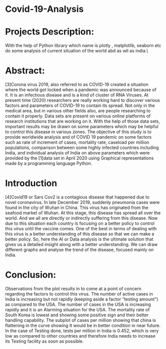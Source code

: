 # Covid-19-Analysis
# Projects Description:
With the help of Python library which name is plotly , matplotlib, seaborn etc  do some analysis of current situation of the world abd as wll as india.\
# Abstract:
[3]Corona virus 2019, also referred to as COVID-19 created a situation where the world got locked when a pandemic was announced because of it. It is an infectious disease and is a kind of cluster of RNA Viruses. At present time (2020) researchers are really working hard to discover various factors and parameters of COVID-19 to contain its spread. Not only in the medical area, but in various other fields also, are people researching to contain it properly.
Data sets are present on various online platforms of research institutions that are working on it. With the help of those data sets, important results may be drawn on some parameters which may be helpful to control this disease in various zones. 
The objective of this study is to provide worldwide analysis and of COVID 19 pandemic on some factors such as rate of increment of cases, mortality rate, caseload per million populations, comparison between some highly infected countries including India, and individual analysis of India on above parameters which were provided by the [1]data set in April 2020 using Graphical representations made by a programming language Python.
# Introduction
[4]Covid19 or Sars Cov2 is a contagious disease that happened due to novel coronavirus. In late December 2019, suddenly pneumonia cases were found in the city of Wuhan in China. This virus has originated from the seafood market of Wuhan. At this stage, this disease has spread all over the world. And we all are directly or indirectly suffering from this disease. Now due to this situation each country is focusing on a better policy to control this virus until the vaccine comes. One of the best in terms of dealing with this virus is a better understanding of this disease so that we can make a better policy. So, here the AI or Data analysis is the ultimate solution that gives us a detailed insight along with a better understanding. We can draw different graphs and analyse the trend of the disease, focused mainly on India.
# Conclusion:
Observations from the plot results in to come at a point of concern regarding the factors to control this virus. The number of active cases in India is increasing but not rapidly (keeping aside a factor “testing amount”) as compared to the USA. The number of cases in the USA is increasing rapidly and it is an Alarming situation for the USA. The mortality rate of South Korea is lowest and showing some positive sign and their better handling capability. The subplot of cases per million showing that china is flattening in the curve showing It would be in better condition in near future. In the case of Testing done, tests per million in India is 0.452, which is very low as compared to other countries and therefore India needs to increase its Testing facility as soon as possible. 
